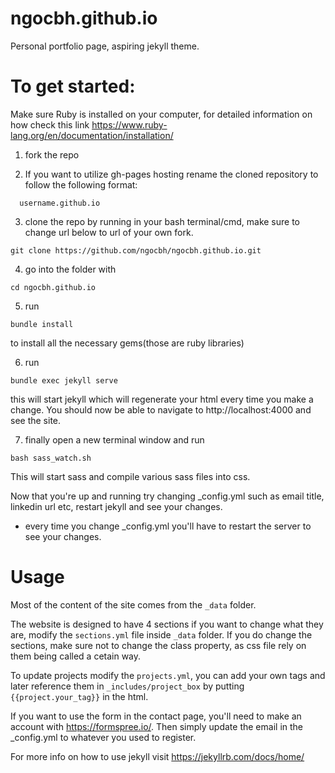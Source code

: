 # ngocbh.github.io

Personal portfolio page, aspiring jekyll theme.

# To get started:

Make sure Ruby is installed on your computer, for detailed information on how check this link https://www.ruby-lang.org/en/documentation/installation/

1) fork the repo

2) If you want to utilize gh-pages hosting rename the cloned repository to follow the following format:

``` 
  username.github.io
```

3) clone the repo by running in your bash terminal/cmd, make sure to change url below to url of your own fork.

```
git clone https://github.com/ngocbh/ngocbh.github.io.git
```

4) go into the folder with 
```
cd ngocbh.github.io
```

5) run 
```
bundle install
```
  to install all the necessary gems(those are ruby libraries)

6) run 
```
bundle exec jekyll serve
```
  this will start jekyll which will regenerate your html every time you make a change. You should now be able to navigate to http://localhost:4000 and see the site.

7) finally open a new terminal window and run 
```
bash sass_watch.sh
```
  This will start sass and compile various sass files into css.

Now that you're up and running try changing _config.yml such as email title, linkedin url etc, restart jekyll and see your changes. 
* every time you change _config.yml you'll have to restart the server to see your changes.

# Usage

Most of the content of the site comes from the ```_data``` folder.

The website is designed to have 4 sections if you want to change what they are, modify the ```sections.yml``` file inside ```_data``` folder. If you do change the sections, make sure not to change the class property, as css file rely on them being called a cetain way.

To update projects modify the ```projects.yml```, you can add your own tags and later reference them in ```_includes/project_box``` by putting 
```{{project.your_tag}}``` in the html.

If you want to use the form in the contact page, you'll need to make an account with https://formspree.io/. Then simply update the email in the _config.yml to whatever you used to register.

For more info on how to use jekyll visit https://jekyllrb.com/docs/home/

